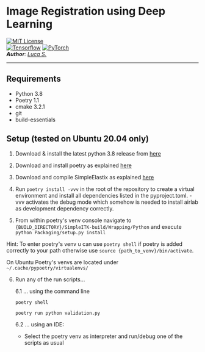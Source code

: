 # Image Registration using Deep Learning
<p align="left">
    <a href="https://www.python.org/"><img src="https://img.shields.io/badge/Python-3.8-blue.svg?style=flat" alt="MIT License"></a>
    <br />
    <a href="https://github.com/tensorflow/tensorflow"><img src="https://img.shields.io/badge/TensorFlow-FF6F00.svg?logo=tensorflow&logoColor=white" alt="Tensorflow"></a>
    <a href="https://github.com/pytorch/pytorch"><img src="https://img.shields.io/badge/PyTorch-EE4C2C.svg?logo=pytorch&logoColor=white" alt="PyTorch"></a>
    <br />
    <i><b>Author</b>:
        <a href="https://github.com/lucaSchilling">Luca S.</a>
    </i>
    <br />
    <hr />

## Requirements
 - Python 3.8
 - Poetry 1.1
 - cmake 3.2.1
 - git
 - build-essentials

## Setup (tested on Ubuntu 20.04 only)
1. Download & install the latest python 3.8 release from [here](https://www.python.org/downloads/mac-osx/) 

2. Download and install poetry as explained [here](https://python-poetry.org/docs/)

3. Download and compile SimpleElastix as explained [here](https://simpleelastix.readthedocs.io/GettingStarted.html#compiling-on-linux)

4. Run ``` poetry install -vvv ``` in the root of the repository to create a virtual environment and install all dependencies listed in the pyproject.toml. -vvv activates the debug mode which somehow is needed to install airlab as development dependency correctly.

5. From within poetry's venv console navigate to ```{BUILD_DIRECTORY}/SimpleITK-build/Wrapping/Python``` and execute ```python Packaging/setup.py install```
   
Hint: To enter poetry's venv u can use ```poetry shell``` if poetry is added correctly to your path
otherwise use ```source {path_to_venv}/bin/activate```.

On Ubuntu Poetry's venvs are located under ```~/.cache/pypoetry/virtualenvs/```

6. Run any of the run scripts... 
   
   6.1 ... using the command line
   ```
   poetry shell
   
   poetry run python validation.py

   ```
   6.2 ... using an IDE:
    - Select the poetry venv as interpreter and run/debug one of the scripts as usual